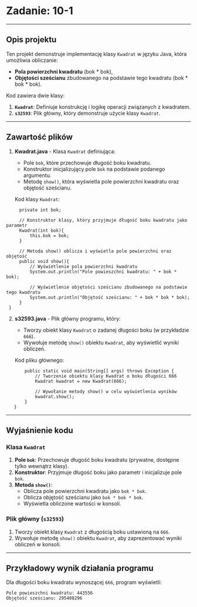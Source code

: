 # Zadanie: 10-1

---

## Opis projektu
Ten projekt demonstruje implementację klasy `Kwadrat` w języku Java, która umożliwia obliczanie:
- **Pola powierzchni kwadratu** (bok * bok),
- **Objętości sześcianu** zbudowanego na podstawie tego kwadratu (bok * bok * bok).

Kod zawiera dwie klasy:
1. **`Kwadrat`**: Definiuje konstrukcję i logikę operacji związanych z kwadratem.
2. **`s32593`**: Plik główny, który demonstruje użycie klasy `Kwadrat`.

---

## Zawartość plików

1. **Kwadrat.java** - Klasa `Kwadrat` definiująca:
   - Pole `bok`, które przechowuje długość boku kwadratu.
   - Konstruktor inicjalizujący pole `bok` na podstawie podanego argumentu.
   - Metodę `show()`, która wyświetla pole powierzchni kwadratu oraz objętość sześcianu.

   Kod klasy `Kwadrat`:
  ``` public class Kwadrat {
       private int bok;

       // Konstruktor klasy, który przyjmuje długość boku kwadratu jako parametr
       Kwadrat(int bok){
           this.bok = bok;
       }

       // Metoda show() oblicza i wyświetla pole powierzchni oraz objętość
       public void show(){
           // Wyświetlenie pola powierzchni kwadratu
           System.out.println("Pole powieszchni kwadratu: " + bok * bok);

           // Wyświetlenie objętości sześcianu zbudowanego na podstawie tego kwadratu
           System.out.println("Objętość sześcianu: " + bok * bok * bok);
       }
   }
```
2. **s32593.java** - Plik główny programu, który:
   - Tworzy obiekt klasy `Kwadrat` o zadanej długości boku (w przykładzie `666`).
   - Wywołuje metodę `show()` obiektu `Kwadrat`, aby wyświetlić wyniki obliczeń.

   Kod pliku głównego:
```   public class s32593 {
       public static void main(String[] args) throws Exception {
           // Tworzenie obiektu klasy Kwadrat o boku długości 666
           Kwadrat kwadrat = new Kwadrat(666);

           // Wywołanie metody show() w celu wyświetlenia wyników
           kwadrat.show();
       }
   }
```
---

## Wyjaśnienie kodu

### Klasa `Kwadrat`
1. **Pole `bok`**: Przechowuje długość boku kwadratu (prywatne, dostępne tylko wewnątrz klasy).
2. **Konstruktor**: Przyjmuje długość boku jako parametr i inicjalizuje pole `bok`.
3. **Metoda `show()`**:
   - Oblicza pole powierzchni kwadratu jako `bok * bok`.
   - Oblicza objętość sześcianu jako `bok * bok * bok`.
   - Wyświetla obliczone wartości w konsoli.

### Plik główny (`s32593`)
1. Tworzy obiekt klasy `Kwadrat` z długością boku ustawioną na `666`.
2. Wywołuje metodę `show()` obiektu `Kwadrat`, aby zaprezentować wyniki obliczeń w konsoli.

---

## Przykładowy wynik działania programu

Dla długości boku kwadratu wynoszącej `666`, program wyświetli:
```
Pole powieszchni kwadratu: 443556  
Objętość sześcianu: 295408296
```
